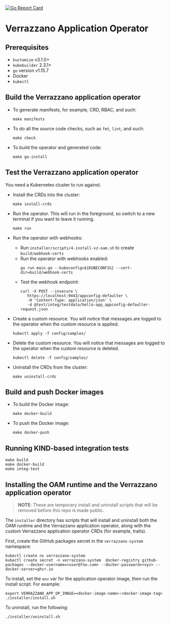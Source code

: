 [![Go Report Card](https://goreportcard.com/badge/github.com/verrazzano/verrazzano-application-operator)](https://goreportcard.com/report/github.com/verrazzano/verrazzano-application-operator)

# Verrazzano Application Operator

## Prerequisites
* `kustomize` v3.1.0+
* `kubebuilder` 2.3.1+
* `go` version v1.15.7
* Docker
* `kubectl`

## Build the Verrazzano application operator

* To generate manifests, for example, CRD, RBAC, and such:
    ```
    make manifests
    ```

* To do all the source code checks, such as `fmt`, `lint`, and such:
    ```
    make check
    ```

* To build the operator and generated code:
    ```
    make go-install
    ```

## Test the Verrazzano application operator

You need a Kubernetes cluster to run against.

* Install the CRDs into the cluster:
    ```
    make install-crds
    ```

* Run the operator. This will run in the foreground, so switch to a new terminal if you want to leave it running.
    ```
    make run
    ```

* Run the operator with webhooks:
  * Run `installer/scripts/4-install-vz-oam.sh` to create `build/webhook-certs`
  * Run the operator with webhooks enabled:
    ```
    go run main.go --kubeconfig=${KUBECONFIG} --cert-dir=build/webhook-certs
    ```
  * Test the webhook endpoint:
    ```
    curl -X POST --insecure \
       https://localhost:9443/appconfig-defaulter \
       -H 'Content-Type: application/json' \
       -d @test/integ/testdata/hello-app_appconfig-defaulter-request.json
    ```

* Create a custom resource.  You will notice that messages are logged to the operator
when the custom resource is applied.
    ```
    kubectl apply -f config/samples/
    ```

* Delete the custom resource.  You will notice that messages are logged to the operator
when the custom resource is deleted.
    ```
    kubectl delete -f config/samples/
    ```
* Uninstall the CRDs from the cluster:
    ```
    make uninstall-crds
    ```

## Build and push Docker images

* To build the Docker image:
    ```
    make docker-build

* To push the Docker image:
    ```
    make docker-push
    ```  

## Running KIND-based integration tests
  ```
  make build  
  make docker-build  
  make integ-test
  ```  

## Installing the OAM runtime and the Verrazzano application operator

> **NOTE**: These are temporary install and uninstall scripts that will be removed before this repo is made public.

The `installer` directory has scripts that will
install and uninstall both the OAM runtime and the Verrazzano application operator, along
with the custom Verrazzano application operator CRDs (for example, traits).

First, create the GitHub packages secret in the `verrazzano-system` namespace:

```
kubectl create ns verrazzano-system
kubectl create secret -n verrazzano-system  docker-registry github-packages --docker-username=<user@foo.com> --docker-password=<xyz> --docker-server=ghcr.io
```

To install, set the `env` var for the application operator image, then run the install script.  For example:
```
export VERRAZZANO_APP_OP_IMAGE=<docker-image-name>:<docker-image-tag>
./installer/install.sh
```

To uninstall, run the following:
```
./installer/uninstall.sh
```
